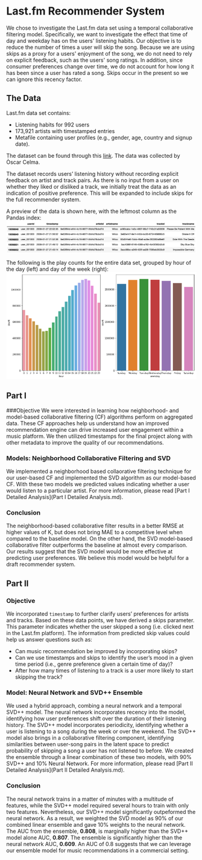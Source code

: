 # Last.fm Recommender System

We chose to investigate the Last.fm data set using a temporal collaborative filtering model.  Specifically, we want to investigate the effect that time of day and weekday has on the users' listening habits.  Our objective is to reduce the number of times a user will skip the song.  Because we are using skips as a proxy for a users' enjoyment of the song, we do not need to rely on explicit feedback, such as the users' song ratings.  In addition, since consumer preferences change over time, we do not account for how long it has been since a user has rated a song.  Skips occur in the present so we can ignore this recency factor.

## The Data

Last.fm data set contains:
* Listening habits for 992 users
* 173,921 artists with timestamped entries
* Metafile containing user profiles (e.g., gender, age, country and signup date).

The dataset can be found through this [link](http://www.dtic.upf.edu/~ocelma/MusicRecommendationDataset/lastfm-1K.html). The data was collected by Òscar Celma.
 
The dataset records users’ listening history without recording explicit feedback on artist and track pairs.  As there is no input from a user on whether they liked or disliked a track, we initially treat the data as an indication of positive preference. This will be expanded to include skips for the full recommender system.

A preview of the data is shown here, with the leftmost column as the Pandas index:
![Data Preview](data/DataPreview.png)

The following is the play counts for the entire data set, grouped by hour of the day (left) and day of the week (right):
![Play Counts by hour of day and day of week](data/PlayCounts.png)

## Part I

###Objective
We were interested in learning how neighborhood- and model-based collaborative filtering (CF) algorithms perform on aggregated data. These CF approaches help us understand how an improved recommendation engine can drive increased user engagement within a music platform.  We then utilized timestamps for the final project along with other metadata to improve the quality of our recommendations.

### Models: Neighborhood Collaborative Filtering and SVD
We implemented a neighborhood based collaorative filtering technique for our user-based CF and implemented the SVD algorithm as our model-based CF. With these two models we predicted values indicating whether a user would listen to a particular artist. For more information, please read [Part I Detailed Analysis](Part I Detailed Analysis.md).

### Conclusion
The neighborhood-based collaborative filter results in a better RMSE at higher values of K, but does not bring MAE to a competitive level when compared to the baseline model. On the other hand, the SVD model-based collaborative filter outperforms the baseline at almost every comparison. Our results suggest that the SVD model would be more effective at predicting user preferences. We believe this model would be helpful for a draft recommender system.

## Part II

### Objective

We incorporated `timestamp` to further clarify users’ preferences for artists and tracks.  Based on these data points, we have derived a skips parameter. This parameter indicates whether the user skipped a song (i.e. clicked next in the Last.fm platform). The information from predicted skip values could help us answer questions such as:

* Can music recommendation be improved by incorporating skips?
* Can we use timestamps and skips to identify the user’s mood in a given time period (i.e., genre preference given a certain time of day)?
* After how many times of listening to a track is a user more likely to start skipping the track?

### Model: Neural Network and SVD++ Ensemble
We used a hybrid approach, combing a neural network and a temporal SVD++ model.  The neural network incorporates recency into the model, identifying how user preferences shift over the duration of their listening history. The SVD++  model incorporates periodicity, identifying whether a user is listening to a song during the week or over the weekend. The SVD++ model also brings in a collaborative filtering component, identifying similarities between user-song pairs in the latent space to predict probability of skipping a song a user has not listened to before. We created the ensemble through a linear combination of these two models, with 90% SVD++ and 10% Neural Network. For more information, please read [Part II Detailed  Analysis](Part II Detailed Analysis.md).

### Conclusion
The neural network trains in a matter of minutes with a multitude of features, while the SVD++ model required several hours to train with only two features. Nevertheless, our SVD++ model significantly outpeformed the neural network. As a result, we weighted the SVD model as 90% of our combined linear ensemble and gave 10% weights to the neural network. The AUC from the ensemble, **0.808**, is marginally higher than the SVD++ model alone AUC, **0.807**. The ensemble is significantly higher than the neural network AUC, **0.609**. An AUC of 0.8 suggests that we can leverage our ensemble model for music recommendations in a commercial setting. 
